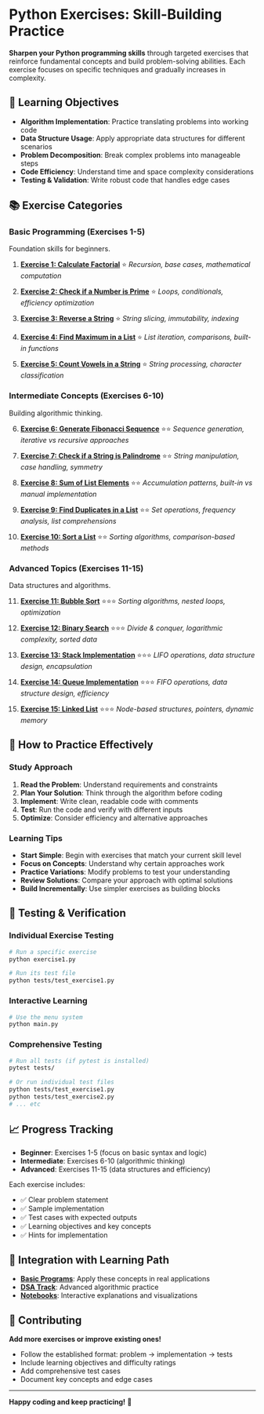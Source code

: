 # Python Exercises: Skill-Building Practice

**Sharpen your Python programming skills** through targeted exercises that reinforce fundamental concepts and build problem-solving abilities. Each exercise focuses on specific techniques and gradually increases in complexity.

## 🎯 Learning Objectives

- **Algorithm Implementation**: Practice translating problems into working code
- **Data Structure Usage**: Apply appropriate data structures for different scenarios
- **Problem Decomposition**: Break complex problems into manageable steps
- **Code Efficiency**: Understand time and space complexity considerations
- **Testing & Validation**: Write robust code that handles edge cases

## 📚 Exercise Categories

### Basic Programming (Exercises 1-5)
Foundation skills for beginners.

1. **[Exercise 1: Calculate Factorial](exercise1.py)** ⭐
   *Recursion, base cases, mathematical computation*

2. **[Exercise 2: Check if a Number is Prime](exercise2.py)** ⭐
   *Loops, conditionals, efficiency optimization*

3. **[Exercise 3: Reverse a String](exercise3.py)** ⭐
   *String slicing, immutability, indexing*

4. **[Exercise 4: Find Maximum in a List](exercise4.py)** ⭐
   *List iteration, comparisons, built-in functions*

5. **[Exercise 5: Count Vowels in a String](exercise5.py)** ⭐
   *String processing, character classification*

### Intermediate Concepts (Exercises 6-10)
Building algorithmic thinking.

6. **[Exercise 6: Generate Fibonacci Sequence](exercise6.py)** ⭐⭐
   *Sequence generation, iterative vs recursive approaches*

7. **[Exercise 7: Check if a String is Palindrome](exercise7.py)** ⭐⭐
   *String manipulation, case handling, symmetry*

8. **[Exercise 8: Sum of List Elements](exercise8.py)** ⭐⭐
   *Accumulation patterns, built-in vs manual implementation*

9. **[Exercise 9: Find Duplicates in a List](exercise9.py)** ⭐⭐
   *Set operations, frequency analysis, list comprehensions*

10. **[Exercise 10: Sort a List](exercise10.py)** ⭐⭐
    *Sorting algorithms, comparison-based methods*

### Advanced Topics (Exercises 11-15)
Data structures and algorithms.

11. **[Exercise 11: Bubble Sort](exercise11.py)** ⭐⭐⭐
    *Sorting algorithms, nested loops, optimization*

12. **[Exercise 12: Binary Search](exercise12.py)** ⭐⭐⭐
    *Divide & conquer, logarithmic complexity, sorted data*

13. **[Exercise 13: Stack Implementation](exercise13.py)** ⭐⭐⭐
    *LIFO operations, data structure design, encapsulation*

14. **[Exercise 14: Queue Implementation](exercise14.py)** ⭐⭐⭐
    *FIFO operations, data structure design, efficiency*

15. **[Exercise 15: Linked List](exercise15.py)** ⭐⭐⭐
    *Node-based structures, pointers, dynamic memory*

## 🚀 How to Practice Effectively

### Study Approach
1. **Read the Problem**: Understand requirements and constraints
2. **Plan Your Solution**: Think through the algorithm before coding
3. **Implement**: Write clean, readable code with comments
4. **Test**: Run the code and verify with different inputs
5. **Optimize**: Consider efficiency and alternative approaches

### Learning Tips
- **Start Simple**: Begin with exercises that match your current skill level
- **Focus on Concepts**: Understand why certain approaches work
- **Practice Variations**: Modify problems to test your understanding
- **Review Solutions**: Compare your approach with optimal solutions
- **Build Incrementally**: Use simpler exercises as building blocks

## 🧪 Testing & Verification

### Individual Exercise Testing
```bash
# Run a specific exercise
python exercise1.py

# Run its test file
python tests/test_exercise1.py
```

### Interactive Learning
```bash
# Use the menu system
python main.py
```

### Comprehensive Testing
```bash
# Run all tests (if pytest is installed)
pytest tests/

# Or run individual test files
python tests/test_exercise1.py
python tests/test_exercise2.py
# ... etc
```

## 📈 Progress Tracking

- **Beginner**: Exercises 1-5 (focus on basic syntax and logic)
- **Intermediate**: Exercises 6-10 (algorithmic thinking)
- **Advanced**: Exercises 11-15 (data structures and efficiency)

Each exercise includes:
- ✅ Clear problem statement
- ✅ Sample implementation
- ✅ Test cases with expected outputs
- ✅ Learning objectives and key concepts
- ✅ Hints for implementation

## 🔗 Integration with Learning Path

- **[Basic Programs](../basic_programs/)**: Apply these concepts in real applications
- **[DSA Track](../dsa/)**: Advanced algorithmic practice
- **[Notebooks](../notebooks/)**: Interactive explanations and visualizations

## 🤝 Contributing

**Add more exercises or improve existing ones!**
- Follow the established format: problem → implementation → tests
- Include learning objectives and difficulty ratings
- Add comprehensive test cases
- Document key concepts and edge cases


---

**Happy coding and keep practicing!** 🎉
